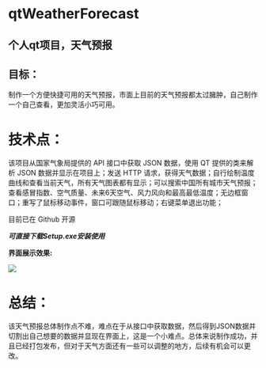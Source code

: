 # qtWeatherForecast
## 个人qt项目，天气预报

## 目标：
制作一个方便快捷可用的天气预报，市面上目前的天气预报都太过臃肿，自己制作一个自己查看，更加灵活小巧可用。

# 技术点：
该项目从国家气象局提供的 API  接口中获取 JSON  数据，使用 QT  提供的类来解析 JSON  数据并显示在项目上；发送 HTTP  请求，获得天气数据；自行绘制温度曲线和查看当前天气，所有天气图表都有显示；可以搜索中国所有城市天气预报；查看感冒指数、空气质量、未来6天空气、风力风向和最高最低温度；无边框窗口；重写了鼠标移动事件，窗口可跟随鼠标移动；右键菜单退出功能；

目前已在 Github  开源

***可直接下载Setup.exe安装使用***

**界面展示效果:**

<img src="https://sszblog.oss-cn-shenzhen.aliyuncs.com/img/myWeather.png">

# 总结：
该天气预报总体制作点不难，难点在于从接口中获取数据，然后得到JSON数据并切割出自己想要的数据并显现在界面上，这是一个小难点。总体来说制作成功，并且已经打包发布，但对于天气方面还有一些可以调整的地方，后续有机会可以更改。
